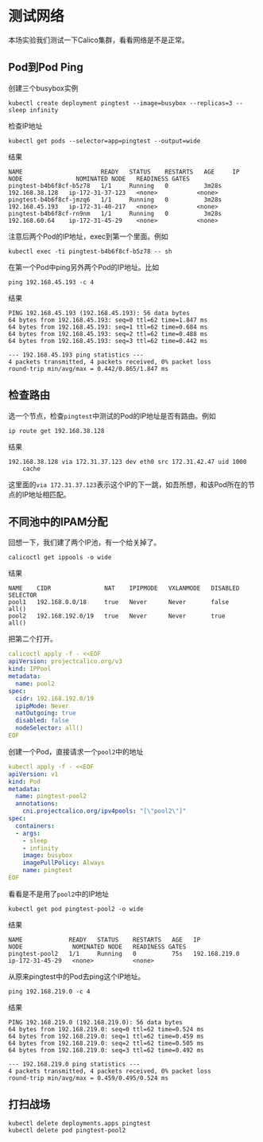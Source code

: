 # 测试网络

本场实验我们测试一下Calico集群，看看网络是不是正常。

## Pod到Pod Ping

创建三个busybox实例

```shell
kubectl create deployment pingtest --image=busybox --replicas=3 -- sleep infinity
```

检查IP地址

```shell
kubectl get pods --selector=app=pingtest --output=wide
```

结果

```
NAME                      READY   STATUS    RESTARTS   AGE     IP               NODE               NOMINATED NODE   READINESS GATES
pingtest-b4b6f8cf-b5z78   1/1     Running   0          3m28s   192.168.38.128   ip-172-31-37-123   <none>           <none>
pingtest-b4b6f8cf-jmzq6   1/1     Running   0          3m28s   192.168.45.193   ip-172-31-40-217   <none>           <none>
pingtest-b4b6f8cf-rn9nm   1/1     Running   0          3m28s   192.168.60.64    ip-172-31-45-29    <none>           <none>
```

注意后两个Pod的IP地址，exec到第一个里面。例如

```shell
kubectl exec -ti pingtest-b4b6f8cf-b5z78 -- sh
```

在第一个Pod中ping另外两个Pod的IP地址。比如

```shell
ping 192.168.45.193 -c 4
```

结果

```
PING 192.168.45.193 (192.168.45.193): 56 data bytes
64 bytes from 192.168.45.193: seq=0 ttl=62 time=1.847 ms
64 bytes from 192.168.45.193: seq=1 ttl=62 time=0.684 ms
64 bytes from 192.168.45.193: seq=2 ttl=62 time=0.488 ms
64 bytes from 192.168.45.193: seq=3 ttl=62 time=0.442 ms

--- 192.168.45.193 ping statistics ---
4 packets transmitted, 4 packets received, 0% packet loss
round-trip min/avg/max = 0.442/0.865/1.847 ms
```

## 检查路由

选一个节点，检查`pingtest`中测试的Pod的IP地址是否有路由。例如

```shell
ip route get 192.168.38.128
```

结果

```
192.168.38.128 via 172.31.37.123 dev eth0 src 172.31.42.47 uid 1000
    cache
```

这里面的`via 172.31.37.123`表示这个IP的下一跳，如吾所想，和该Pod所在的节点的IP地址相匹配。

## 不同池中的IPAM分配

回想一下，我们建了两个IP池，有一个给关掉了。

```shell
calicoctl get ippools -o wide
```

结果

```
NAME    CIDR               NAT    IPIPMODE   VXLANMODE   DISABLED   SELECTOR
pool1   192.168.0.0/18     true   Never      Never       false      all()
pool2   192.168.192.0/19   true   Never      Never       true       all()
```

把第二个打开。

```yaml
calicoctl apply -f - <<EOF
apiVersion: projectcalico.org/v3
kind: IPPool
metadata:
  name: pool2
spec:
  cidr: 192.168.192.0/19
  ipipMode: Never
  natOutgoing: true
  disabled: false
  nodeSelector: all()
EOF
```

创建一个Pod，直接请求一个`pool2`中的地址

```yaml
kubectl apply -f - <<EOF
apiVersion: v1
kind: Pod
metadata:
  name: pingtest-pool2
  annotations:
    cni.projectcalico.org/ipv4pools: "[\"pool2\"]"
spec:
  containers:
  - args:
    - sleep
    - infinity
    image: busybox
    imagePullPolicy: Always
    name: pingtest
EOF
```

看看是不是用了`pool2`中的IP地址

```shell
kubectl get pod pingtest-pool2 -o wide
```

结果

```
NAME             READY   STATUS    RESTARTS   AGE   IP              NODE              NOMINATED NODE   READINESS GATES
pingtest-pool2   1/1     Running   0          75s   192.168.219.0   ip-172-31-45-29   <none>           <none>
```

从原来pingtest中的Pod去ping这个IP地址。

```shell
ping 192.168.219.0 -c 4
```

结果

```
PING 192.168.219.0 (192.168.219.0): 56 data bytes
64 bytes from 192.168.219.0: seq=0 ttl=62 time=0.524 ms
64 bytes from 192.168.219.0: seq=1 ttl=62 time=0.459 ms
64 bytes from 192.168.219.0: seq=2 ttl=62 time=0.505 ms
64 bytes from 192.168.219.0: seq=3 ttl=62 time=0.492 ms

--- 192.168.219.0 ping statistics ---
4 packets transmitted, 4 packets received, 0% packet loss
round-trip min/avg/max = 0.459/0.495/0.524 ms
```

## 打扫战场

```shell
kubectl delete deployments.apps pingtest
kubectl delete pod pingtest-pool2
```